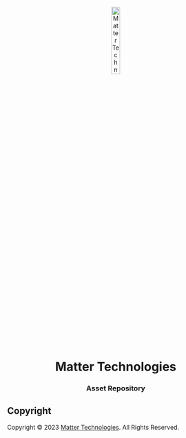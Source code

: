 <p align="center">
    <img src="" width="20%" height="20%" alt="Matter Technologies Logo">
</p>
<h1 align='center' style='border-bottom: none;'>Matter Technologies</h1>
<h3 align='center'>Asset Repository</h3>


## Copyright

Copyright &copy; 2023 [Matter Technologies](https://www.matter.tech/ "Matter Technologies website"). All Rights Reserved.